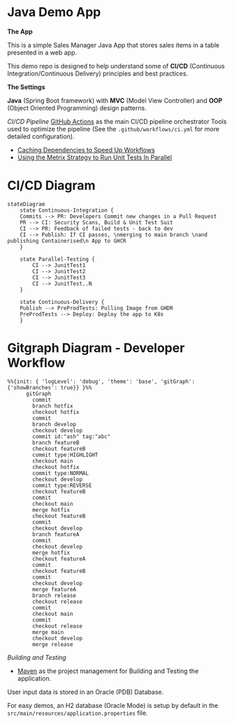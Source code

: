 # Java Demo App

**The App**

This is a simple Sales Manager Java App that stores sales items in a table presented in a web app.

This demo repo is designed to help understand some of **CI/CD** (Continuous Integration/Continuous Delivery) principles and best practices.

**The Settings**

**Java** (Spring Boot framework) with **MVC** (Model View Controller) and **OOP** (Object Oriented Programming) design patterns.
 
 *CI/CD Pipeline*
 [GitHub Actions](https://docs.github.com/en/enterprise-cloud@latest/actions) as the main CI/CD pipeline orchestrator
Tools used to optimize the pipeline (See the `.github/workflows/ci.yml` for more detailed configuration).

 - [Caching Dependencies to Speed Up Workflows](https://docs.github.com/en/enterprise-cloud@latest/actions/using-workflows/caching-dependencies-to-speed-up-workflows)
 - [Using the Metrix Strategy to Run Unit Tests In Parallel](https://docs.github.com/en/enterprise-cloud@latest/actions/using-jobs/using-a-matrix-for-your-jobs)
              
# CI/CD Diagram
```mermaid
stateDiagram
    state Continuous-Integration {
    Commits --> PR: Developers Commit new changes in a Pull Request
    PR --> CI: Security Scans, Build & Unit Test Suit
    CI --> PR: Feedback of failed tests - back to dev
    CI --> Publish: If CI passes, \nmerging to main branch \nand publishing Containerised\n App to GHCR
    }
    
    state Parallel-Testing {
        CI --> JunitTest1
        CI --> JunitTest2
        CI --> JunitTest3
        CI --> JunitTest..N
    }
    
    state Continuous-Delivery {
    Publish --> PreProdTests: Pulling Image from GHDR
    PreProdTests --> Deploy: Deploy the app to K8s
    }
```

# Gitgraph Diagram - Developer Workflow
```mermaid
%%{init: { 'logLevel': 'debug', 'theme': 'base', 'gitGraph': {'showBranches': true}} }%%
      gitGraph
        commit
        branch hotfix
        checkout hotfix
        commit
        branch develop
        checkout develop
        commit id:"ash" tag:"abc"
        branch featureB
        checkout featureB
        commit type:HIGHLIGHT
        checkout main
        checkout hotfix
        commit type:NORMAL
        checkout develop
        commit type:REVERSE
        checkout featureB
        commit
        checkout main
        merge hotfix
        checkout featureB
        commit
        checkout develop
        branch featureA
        commit
        checkout develop
        merge hotfix
        checkout featureA
        commit
        checkout featureB
        commit
        checkout develop
        merge featureA
        branch release
        checkout release
        commit
        checkout main
        commit
        checkout release
        merge main
        checkout develop
        merge release
```

 *Building and Testing*
 - [Maven](https://maven.apache.org/) as the project management for Building and Testing the application.


User input data is stored in an Oracle (PDB) Database.


For easy demos, an H2 database (Oracle Mode) is setup by default in the `src/main/resources/application.properties` file.